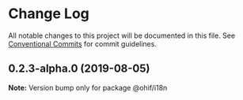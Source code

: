 # Change Log

All notable changes to this project will be documented in this file.
See [Conventional Commits](https://conventionalcommits.org) for commit guidelines.

## 0.2.3-alpha.0 (2019-08-05)

**Note:** Version bump only for package @ohif/i18n
